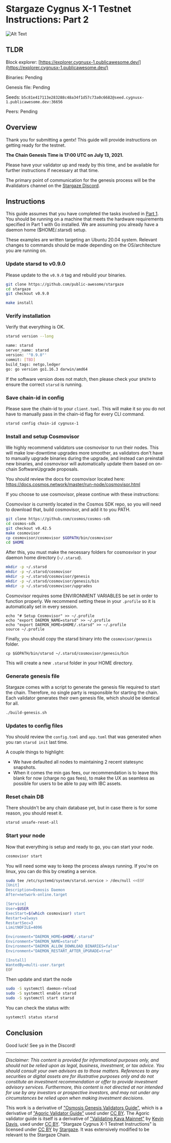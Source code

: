 # Stargaze Cygnus X-1 Testnet Instructions: Part 2

![Alt Text](https://scitechdaily.com/images/Cygnus-X-1-System.gif)

## TLDR

Block explorer: [https://explorer.cygnusx-1.publicawesome.dev/](https://explorer.cygnusx-1.publicawesome.dev/)

Binaries: Pending

Genesis file: Pending

Seeds: `b5c81e417113e283288c48a34f1d57c73a0c6682@seed.cygnusx-1.publicawesome.dev:36656`

Peers: Pending

## Overview

Thank you for submitting a gentx! This guide will provide instructions on getting ready for the testnet.


**The Chain Genesis Time is 17:00 UTC on July 13, 2021.**

Please have your validator up and ready by this time, and be available for further instructions if necessary
at that time.

The primary point of communication for the genesis process will be the #validators
channel on the [Stargaze Discord](https://discord.gg/QeJWCrE).

## Instructions

This guide assumes that you have completed the tasks involved in [Part 1](part1.md). You should be running on a machine that meets the hardware requirements specified in Part 1 with Go installed. We are assuming you already have a daemon home ($HOME/.starsd) setup.

These examples are written targeting an Ubuntu 20.04 system.  Relevant changes to commands should be made depending on the OS/architecture you are running on.

### Update starsd to v0.9.0

Please update to the `v0.9.0` tag and rebuild your binaries.

```sh
git clone https://github.com/public-awesome/stargaze
cd stargaze
git checkout v0.9.0

make install
```

### Verify installation

Verify that everything is OK.

```sh
starsd version --long

name: starsd
server_name: starsd
version: '"0.9.0"'
commit: [TBD]
build_tags: netgo,ledger
go: go version go1.16.3 darwin/amd64
```

If the software version does not match, then please check your `$PATH` to ensure the correct `starsd` is running.

### Save chain-id in config

Please save the chain-id to your `client.toml`. This will make it so you do not have to manually pass in the chain-id flag for every CLI command.

```sh
starsd config chain-id cygnusx-1
```

### Install and setup Cosmovisor

We highly recommend validators use cosmovisor to run their nodes. This will make low-downtime upgrades more smoother,
as validators don't have to manually upgrade binaries during the upgrade, and instead can preinstall new binaries, and
cosmovisor will automatically update them based on on-chain SoftwareUpgrade proposals.

You should review the docs for cosmovisor located here: https://docs.cosmos.network/master/run-node/cosmovisor.html

If you choose to use cosmovisor, please continue with these instructions:

Cosmovisor is currently located in the Cosmos SDK repo, so you will need to download that, build cosmovisor, and add it
to you PATH.

```sh
git clone https://github.com/cosmos/cosmos-sdk
cd cosmos-sdk
git checkout v0.42.5
make cosmovisor
cp cosmovisor/cosmovisor $GOPATH/bin/cosmovisor
cd $HOME
```

After this, you must make the necessary folders for cosmosvisor in your daemon home directory (`~/.starsd`).

```sh
mkdir -p ~/.starsd
mkdir -p ~/.starsd/cosmovisor
mkdir -p ~/.starsd/cosmovisor/genesis
mkdir -p ~/.starsd/cosmovisor/genesis/bin
mkdir -p ~/.starsd/cosmovisor/upgrades
```

Cosmovisor requires some ENVIRONMENT VARIABLES be set in order to function properly.  We recommend setting these in
your `.profile` so it is automatically set in every session.

```
echo "# Setup Cosmovisor" >> ~/.profile
echo "export DAEMON_NAME=starsd" >> ~/.profile
echo "export DAEMON_HOME=$HOME/.starsd" >> ~/.profile
source ~/.profile
```

Finally, you should copy the starsd binary into the `cosmovisor/genesis` folder.
```
cp $GOPATH/bin/starsd ~/.starsd/cosmovisor/genesis/bin
```

This will create a new `.starsd` folder in your HOME directory.

### Generate genesis file

Stargaze comes with a script to generate the genesis file required to start the chain. Therefore, no single party is responsible for starting the chain. Each validator generates their own genesis file, which should be identical for all.

```sh
./build-genesis.sh
```

### Updates to config files

You should review the `config.toml` and `app.toml` that was generated when you ran `starsd init` last time.

A couple things to highlight:

- We have defaulted all nodes to maintaining 2 recent statesync snapshots.
- When it comes the min gas fees, our recommendation is to leave this blank for now (charge no gas fees), to make the UX as seamless as possible
for users to be able to pay with IBC assets.

### Reset chain DB

There shouldn't be any chain database yet, but in case there is for some reason, you should reset it.

```sh
starsd unsafe-reset-all
```

### Start your node

Now that everything is setup and ready to go, you can start your node.

```sh
cosmovisor start
```

You will need some way to keep the process always running.  If you're on linux, you can do this by creating a 
service.

```sh
sudo tee /etc/systemd/system/starsd.service > /dev/null <<EOF  
[Unit]
Description=Osmosis Daemon
After=network-online.target

[Service]
User=$USER
ExecStart=$(which cosmovisor) start
Restart=always
RestartSec=3
LimitNOFILE=4096

Environment="DAEMON_HOME=$HOME/.starsd"
Environment="DAEMON_NAME=starsd"
Environment="DAEMON_ALLOW_DOWNLOAD_BINARIES=false"
Environment="DAEMON_RESTART_AFTER_UPGRADE=true"

[Install]
WantedBy=multi-user.target
EOF
```

Then update and start the node

```sh
sudo -S systemctl daemon-reload
sudo -S systemctl enable starsd
sudo -S systemctl start starsd
```

You can check the status with:

```sh
systemctl status starsd
```

## Conclusion

Good luck! See ya in the Discord!

---
*Disclaimer: This content is provided for informational purposes only, and should not be relied upon as legal, business, investment, or tax advice. You should consult your own advisors as to those matters. References to any securities or digital assets are for illustrative purposes only and do not constitute an investment recommendation or offer to provide investment advisory services. Furthermore, this content is not directed at nor intended for use by any investors or prospective investors, and may not under any circumstances be relied upon when making investment decisions.*

This work is a derivative of ["Osmosis Genesis Validators Guide"](https://github.com/osmosis-labs/networks/genesis-validators.md), which is a derivative of ["Agoric Validator Guide"](https://github.com/Agoric/agoric-sdk/wiki/Validator-Guide) used under [CC BY](http://creativecommons.org/licenses/by/4.0/). The Agoric validator guide is itself is a derivative of ["Validating Kava Mainnet"](https://medium.com/kava-labs/validating-kava-mainnet-72fa1b6ea579) by [Kevin Davis](https://medium.com/@kevin_35106), used under [CC BY](http://creativecommons.org/licenses/by/4.0/). "Stargaze Cygnus X-1 Testnet Instructions" is licensed under [CC BY](http://creativecommons.org/licenses/by/4.0/) by [Stargaze](https://stargaze.fi/).  It was extensively modified to be relevant to the Stargaze Chain.
